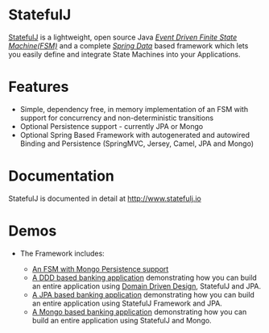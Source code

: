 StatefulJ
=========

[StatefulJ](http://www.statefulj.org) is a lightweight, open source Java [*Event Driven Finite State Machine(FSM)*](http://en.wikipedia.org/wiki/Event-driven_finite-state_machine) and a complete [*Spring Data*](http://projects.spring.io/spring-data/) based framework which lets you easily define and integrate State Machines into your Applications.

Features
=========
* Simple, dependency free, in memory implementation of an FSM with support for concurrency and non-deterministic transitions
* Optional Persistence support - currently JPA or Mongo
* Optional Spring Based Framework with autogenerated and autowired Binding and Persistence (SpringMVC, Jersey, Camel, JPA and Mongo)

Documentation
=============
StatefulJ is documented in detail at http://www.statefulj.io

Demos
=====
* The Framework includes:

  * [An FSM with Mongo Persistence support](https://github.com/statefulj/statefulj-persistence-mongo-demo)
  * [A DDD based banking application](https://github.com/statefulj/statefulj-framework-demo-ddd) demonstrating how you can build an entire application using [Domain Driven Design](http://domaindrivendesign.org/), StatefulJ and JPA.
  * [A JPA based banking application](https://github.com/statefulj/statefulj-framework-demo-jpa) demonstrating how you can build an entire application using StatefulJ Framework and JPA.
  * [A Mongo based banking application](https://github.com/statefulj/statefulj-framework-demo-mongo) demonstrating how you can build an entire application using StatefulJ and Mongo.
